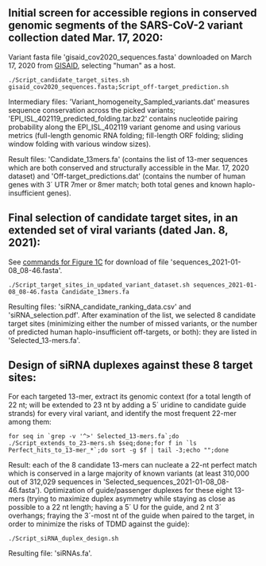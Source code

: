 ## Initial screen for accessible regions in conserved genomic segments of the SARS-CoV-2 variant collection dated Mar. 17, 2020: ##

Variant fasta file 'gisaid_cov2020_sequences.fasta' downloaded on March 17, 2020 from [GISAID](https://gisaid.org/), selecting "human" as a host.

``./Script_candidate_target_sites.sh gisaid_cov2020_sequences.fasta;Script_off-target_prediction.sh``

Intermediary files: 'Variant_homogeneity_Sampled_variants.dat' measures sequence conservation across the picked variants; 'EPI_ISL_402119_predicted_folding.tar.bz2' contains nucleotide pairing probability along the EPI_ISL_402119 variant genome and using various metrics (full-length genomic RNA folding; fill-length ORF folding; sliding window folding with various window sizes).

Result files: 'Candidate_13mers.fa' (contains the list of 13-mer sequences which are both conserved and structurally accessible in the Mar. 17, 2020 dataset) and 'Off-target_predictions.dat' (contains the number of human genes with 3´ UTR 7mer or 8mer match; both total genes and known haplo-insufficient genes).

## Final selection of candidate target sites, in an extended set of viral variants (dated Jan. 8, 2021): ##

See [commands for Figure 1C](https://github.com/HKeyHKey/Houbron_et_al_2023/tree/main/Figure_1) for download of file 'sequences_2021-01-08_08-46.fasta'.

``./Script_target_sites_in_updated_variant_dataset.sh sequences_2021-01-08_08-46.fasta Candidate_13mers.fa``

Resulting files: 'siRNA_candidate_ranking_data.csv' and 'siRNA_selection.pdf'. After examination of the list, we selected 8 candidate target sites (minimizing either the number of missed variants, or the number of predicted human haplo-insufficient off-targets, or both): they are listed in 'Selected_13-mers.fa'.

## Design of siRNA duplexes against these 8 target sites: ##

For each targeted 13-mer, extract its genomic context (for a total length of 22 nt; will be extended to 23 nt by adding a 5´ uridine to candidate guide strands) for every viral variant, and identify the most frequent 22-mer among them:

``for seq in `grep -v '^>' Selected_13-mers.fa`;do ./Script_extends_to_23-mers.sh $seq;done;for f in `ls Perfect_hits_to_13-mer_*`;do sort -g $f | tail -3;echo "";done``

Result: each of the 8 candidate 13-mers can nucleate a 22-nt perfect match which is conserved in a large majority of known variants (at least 310,000 out of 312,029 sequences in 'Selected_sequences_2021-01-08_08-46.fasta'). Optimization of guide/passenger duplexes for these eight 13-mers (trying to maximize duplex asymmetry while staying as close as possible to a 22 nt length; having a 5´ U for the guide, and 2 nt 3´ overhangs; fraying the 3´-most nt of the guide when paired to the target, in order to minimize the risks of TDMD against the guide):

``./Script_siRNA_duplex_design.sh``

Resulting file: 'siRNAs.fa'.

